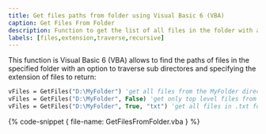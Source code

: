 ```yaml
---
title: Get files paths from folder using Visual Basic 6 (VBA)
caption: Get Files From Folder
description: Function to get the list of all files in the folder with an option to traverse sub directories and specify the file extension using Visual Basic 6 (VBA)
labels: [files,extension,traverse,recursive]
---
```

This function is Visual Basic 6 (VBA) allows to find the paths of files in the specified folder with an option to traverse sub directores and specifying the extension of files to return:

~~~ vb
vFiles = GetFiles("D:\MyFolder") 'get all files from the MyFolder directory in the D drive and all the sub folders
vFiles = GetFiles("D:\MyFolder", False) 'get only top level files from the MyFolder directory in the D drive
vFiles = GetFiles("D:\MyFolder", True, "txt") 'get all files in .txt format from the MyFolder directory in the D drive
~~~

{% code-snippet { file-name: GetFilesFromFolder.vba } %}